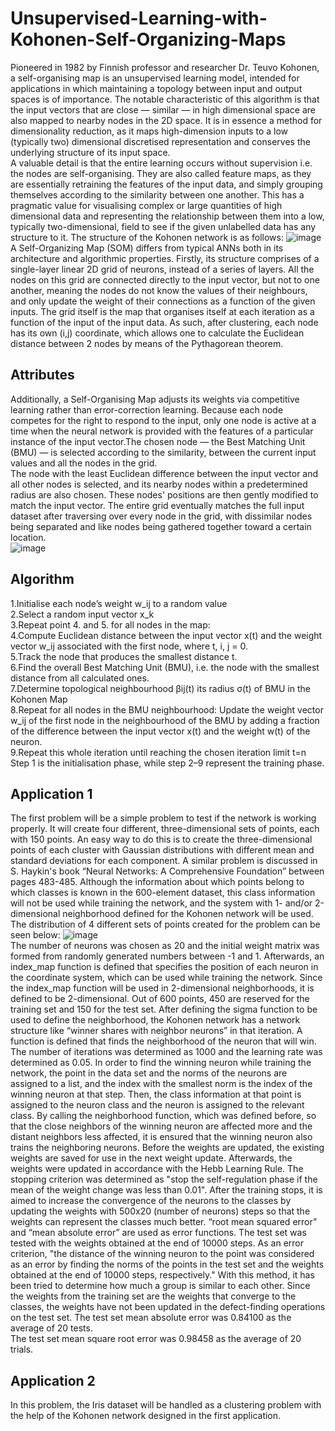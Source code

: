 # Unsupervised-Learning-with-Kohonen-Self-Organizing-Maps
Pioneered in 1982 by Finnish professor and researcher Dr. Teuvo Kohonen, a self-organising map is an unsupervised learning model, intended for applications in which maintaining a topology between input and output spaces is of importance. The notable characteristic of this algorithm is that the input vectors that are close — similar — in high dimensional space are also mapped to nearby nodes in the 2D space. It is in essence a method for dimensionality reduction, as it maps high-dimension inputs to a low (typically two) dimensional discretised representation and conserves the underlying structure of its input space. <br/>
A valuable detail is that the entire learning occurs without supervision i.e. the nodes are self-organising. They are also called feature maps, as they are essentially retraining the features of the input data, and simply grouping themselves according to the similarity between one another. This has a pragmatic value for visualising complex or large quantities of high dimensional data and representing the relationship between them into a low, typically two-dimensional, field to see if the given unlabelled data has any structure to it. The structure of the Kohonen network is as follows: 
![image](https://user-images.githubusercontent.com/78887209/216679098-09c5183b-ad7d-46bf-9e68-403962bd23f5.png)
A Self-Organizing Map (SOM) differs from typical ANNs both in its architecture and algorithmic properties. Firstly, its structure comprises of a single-layer linear 2D grid of neurons, instead of a series of layers. All the nodes on this grid are connected directly to the input vector, but not to one another, meaning the nodes do not know the values of their neighbours, and only update the weight of their connections as a function of the given inputs. The grid itself is the map that organises itself at each iteration as a function of the input of the input data. As such, after clustering, each node has its own (i,j) coordinate, which allows one to calculate the Euclidean distance between 2 nodes by means of the Pythagorean theorem.
## Attributes
Additionally, a Self-Organising Map adjusts its weights via competitive learning rather than error-correction learning. Because each node competes for the right to respond to the input, only one node is active at a time when the neural network is provided with the features of a particular instance of the input vector.The chosen node — the Best Matching Unit (BMU) — is selected according to the similarity, between the current input values and all the nodes in the grid. <br/>
The node with the least Euclidean difference between the input vector and all other nodes is selected, and its nearby nodes within a predetermined radius are also chosen. These nodes' positions are then gently modified to match the input vector.
The entire grid eventually matches the full input dataset after traversing over every node in the grid, with dissimilar nodes being separated and like nodes being gathered together toward a certain location. <br/>
![image](https://user-images.githubusercontent.com/78887209/216680393-de0990a8-592b-4b49-bff0-72c5808948e5.png)
## Algorithm 
1.Initialise each node’s weight w_ij to a random value <br/>
2.Select a random input vector x_k <br/>
3.Repeat point 4. and 5. for all nodes in the map: <br/>
4.Compute Euclidean distance between the input vector x(t) and the weight vector w_ij associated with the first node, where t, i, j = 0. <br/>
5.Track the node that produces the smallest distance t. <br/>
6.Find the overall Best Matching Unit (BMU), i.e. the node with the smallest distance from all calculated ones. <br/>
7.Determine topological neighbourhood βij(t) its radius σ(t) of BMU in the Kohonen Map <br/>
8.Repeat for all nodes in the BMU neighbourhood: Update the weight vector w_ij of the first node in the neighbourhood of the BMU by adding a fraction of the difference between the input vector x(t) and the weight w(t) of the neuron. <br/>
9.Repeat this whole iteration until reaching the chosen iteration limit t=n <br/>
Step 1 is the initialisation phase, while step 2–9 represent the training phase. <br/>
## Application 1
The first problem will be a simple problem to test if the network is working properly. It will create four different, three-dimensional sets of points, each with 150 points. An easy way to do this is to create the three-dimensional points of each cluster with Gaussian distributions with different mean and standard deviations for each component. A similar problem is discussed in S. Haykin's book “Neural Networks: A Comprehensive Foundation” between pages 483-485. Although the information about which points belong to which classes is known in the 600-element dataset, this class information will not be used while training the network, and the system with 1- and/or 2-dimensional neighborhood defined for the Kohonen network will be used. <br/>
The distribution of 4 different sets of points created for the problem can be seen below:
![image](https://user-images.githubusercontent.com/78887209/216683450-4cd4aa9d-7ec4-44df-b124-0c2d087c4554.png) <br/>
The number of neurons was chosen as 20 and the initial weight matrix was formed from randomly generated numbers between -1 and 1. Afterwards, an index_map function is defined that specifies the position of each neuron in the coordinate system, which can be used while training the network. Since the index_map function will be used in 2-dimensional neighborhoods, it is defined to be 2-dimensional. Out of 600 points, 450 are reserved for the training set and 150 for the test set. After defining the sigma function to be used to define the neighborhood, the Kohonen network has a network structure like “winner shares with neighbor neurons” in that iteration.
A function is defined that finds the neighborhood of the neuron that will win. The number of iterations was determined as 1000 and the learning rate was determined as 0.05. In order to find the winning neuron while training the network, the point in the data set and the norms of the neurons are assigned to a list, and the index with the smallest norm is the index of the winning neuron at that step. Then, the class information at that point is assigned to the neuron class and the neuron is assigned to the relevant class. By calling the neighborhood function, which was defined before, so that the close neighbors of the winning neuron are affected more and the distant neighbors less affected, it is ensured that the winning neuron also trains the neighboring neurons. Before the weights are updated, the existing weights are saved for use in the next weight update. Afterwards, the weights were updated in accordance with the Hebb Learning Rule. The stopping criterion was determined as "stop the self-regulation phase if the mean of the weight change was less than 0.01". After the training stops, it is aimed to increase the convergence of the neurons to the classes by updating the weights with 500x20 (number of neurons) steps so that the weights can represent the classes much better. “root mean squared error” and “mean absolute error” are used as error functions. The test set was tested with the weights obtained at the end of 10000 steps. As an error criterion, "the distance of the winning neuron to the point was considered as an error by finding the norms of the points in the test set and the weights obtained at the end of 10000 steps, respectively." With this method, it has been tried to determine how much a group is similar to each other. Since the weights from the training set are the weights that converge to the classes, the weights have not been updated in the defect-finding operations on the test set.
The test set mean absolute error was 0.84100 as the average of 20 tests. <br/>
The test set mean square root error was 0.98458 as the average of 20 trials. <br/>
## Application 2
In this problem, the Iris dataset will be handled as a clustering problem with the help of the Kohonen network designed in the first application.
